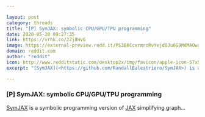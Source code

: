 ```yaml
---

layout: post
category: threads
title: "[P] SymJAX: symbolic CPU/GPU/TPU programming"
date: 2020-05-20 09:27:35
link: https://vrhk.co/2Zj8HvG
image: https://external-preview.redd.it/PS3B6CcxrmrcRvYejdOJu6G9MdMAOwaLfbUeHvRS2nA.jpg?width=420&height=219.895287958&auto=webp&crop=420:219.895287958,smart&s=131be31dbb75cd3b45d54ee3620380fa1fd57092
domain: reddit.com
author: "reddit"
icon: http://www.redditstatic.com/desktop2x/img/favicon/apple-icon-57x57.png
excerpt: "[SymJAX](<https://github.com/RandallBalestriero/SymJAX>) is a symbolic programming version of [JAX](<https://github.com/google/jax>) simplifying graph..."

---
```


### [P] SymJAX: symbolic CPU/GPU/TPU programming

[SymJAX](<https://github.com/RandallBalestriero/SymJAX>) is a symbolic programming version of [JAX](<https://github.com/google/jax>) simplifying graph...